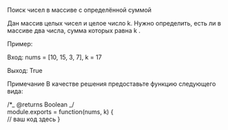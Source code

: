 Поиск чисел в массиве с определённой суммой

Дан массив целых чисел и целое число k. Нужно определить, есть ли в массиве два числа, сумма которых равна k .

Пример:

Вход: nums = [10, 15, 3, 7], k = 17

Выход: True

Примечание
В качестве решения предоставьте функцию следующего вида:

/\*_ @returns Boolean _/  
module.exports = function(nums, k) {  
 // ваш код здесь
}
